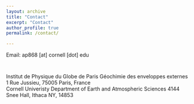 ```yaml
---
layout: archive
title: "Contact"
excerpt: "Contact"
author_profile: true
permalink: /contact/

---
```

Email: ap868 [at] cornell [dot] edu
<p style="font-size:300%;">
	<p style="text-align:left;">
	    Institut de Physique du Globe de Paris  
	    Géochimie des enveloppes externes  
	    1 Rue Jussieu, 75005 Paris, France    
	    <span style="float:right;">
	    Cornell Univeristy  
	    Department of Earth and Atmospheric Sciences  
	    4144 Snee Hall, Ithaca NY, 14853  
	    </span>
	</p>
</p>
